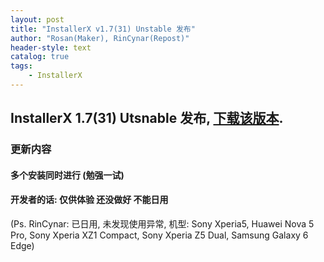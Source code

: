 ```yaml
---
layout: post
title: "InstallerX v1.7(31) Unstable 发布"
author: "Rosan(Maker), RinCynar(Repost)"
header-style: text
catalog: true
tags:
    - InstallerX
---
```


## InstallerX 1.7(31) Utsnable 发布, [下载该版本](/file/InstallerX_1.7(31)Unstable.apk).

### 更新内容

#### 多个安装同时进行 (勉强一试)

#### 开发者的话: 仅供体验 还没做好 不能日用
(Ps. RinCynar: 已日用, 未发现使用异常, 机型: Sony Xperia5, Huawei Nova 5 Pro, Sony Xperia XZ1 Compact, Sony Xperia Z5 Dual, Samsung Galaxy 6 Edge)